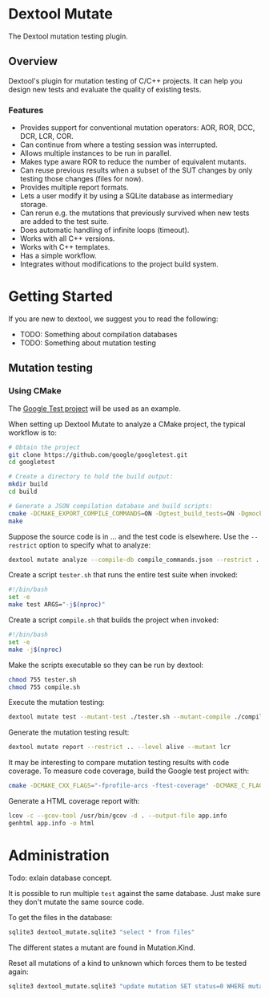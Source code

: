 # Dextool Mutate

The Dextool mutation testing plugin. 

## Overview

Dextool's plugin for mutation testing of C/C++ projects. It can help you design new tests and evaluate the quality of existing  tests.

### Features

* Provides support for conventional mutation operators: AOR, ROR, DCC, DCR, LCR, COR.
* Can continue from where a testing session was interrupted.
* Allows multiple instances to be run in parallel.
* Makes type aware ROR to reduce the number of equivalent mutants.
* Can reuse previous results when a subset of the SUT changes by only testing those changes (files for now).
* Provides multiple report formats.
* Lets a user modify it by using a SQLite database as intermediary storage.
* Can rerun e.g. the mutations that previously survived when new tests are added to the test suite.
* Does automatic handling of infinite loops (timeout).
* Works with all C++ versions.
* Works with C++ templates.
* Has a simple workflow.
* Integrates without modifications to the project build system.

# Getting Started

If you are new to dextool, we suggest you to read the following:

* TODO: Something about compilation databases
* TODO: Something about mutation testing

## Mutation testing

### Using CMake

The [Google Test project](https://github.com/google/googletest) will be used as an example.

When setting up Dextool Mutate to analyze a CMake project, the typical workflow is to:
```sh
# Obtain the project
git clone https://github.com/google/googletest.git
cd googletest

# Create a directory to hold the build output:
mkdir build
cd build

# Generate a JSON compilation database and build scripts:
cmake -DCMAKE_EXPORT_COMPILE_COMMANDS=ON -Dgtest_build_tests=ON -Dgmock_build_tests=ON ..
make
```

Suppose the source code is in ... and the test code is elsewhere. Use the `--restrict` option to specify what to analyze:
```sh
dextool mutate analyze --compile-db compile_commands.json --restrict .. -- -D_POSIX_PATH_MAX=1024
```

Create a script `tester.sh` that runs the entire test suite when invoked:
```sh
#!/bin/bash
set -e
make test ARGS="-j$(nproc)"
```

Create a script `compile.sh` that builds the project when invoked:
```sh
#!/bin/bash
set -e
make -j$(nproc)
```

Make the scripts executable so they can be run by dextool:
```sh
chmod 755 tester.sh
chmod 755 compile.sh
```

Execute the mutation testing:
```sh
dextool mutate test --mutant-test ./tester.sh --mutant-compile ./compile.sh --restrict ..
```

Generate the mutation testing result:
```sh
dextool mutate report --restrict .. --level alive --mutant lcr
```

It may be interesting to compare mutation testing results with code coverage. To measure code coverage, build the Google test project with:
```sh
cmake -DCMAKE_CXX_FLAGS="-fprofile-arcs -ftest-coverage" -DCMAKE_C_FLAGS="-fprofile-arcs -ftest-coverage" -DCMAKE_EXE_LINKER_FLAGS="-fprofile-arcs -ftest-coverage" -Dgtest_build_tests=ON -Dgmock_build_tests=ON ..
```

Generate a HTML coverage report with:
```sh
lcov -c --gcov-tool /usr/bin/gcov -d . --output-file app.info
genhtml app.info -o html
```

# Administration

Todo: exlain database concept.

It is possible to run multiple `test` against the same database.
Just make sure they don't mutate the same source code.

To get the files in the database:
```sh
sqlite3 dextool_mutate.sqlite3 "select * from files"
```

The different states a mutant are found in Mutation.Kind.

Reset all mutations of a kind to unknown which forces them to be tested again:
```sh
sqlite3 dextool_mutate.sqlite3 "update mutation SET status=0 WHERE mutation.kind=FOO"
```
